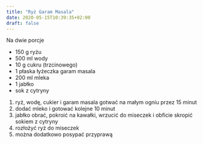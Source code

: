 ```yaml
---
title: "Ryż Garam Masala"
date: 2020-05-15T10:39:35+02:00
draft: false
---
```

Na dwie porcje
* 150 g ryżu
* 500 ml wody
* 10 g cukru (trzcinowego)
* 1 płaska łyżeczka garam masala
* 200 ml mleka
* 1 jabłko
* sok z cytryny

1. ryż, wodę, cukier i garam masala gotwać na małym ogniu przez 15 minut
2. dodać mleko i gotować kolejne 10 minut
3. jabłko obrać, pokroić na kawałki, wrzucić do miseczek i obficie skropić sokiem z cytryny
4. rozłożyć ryż do miseczek
5. można dodatkowo posypać przyprawą

